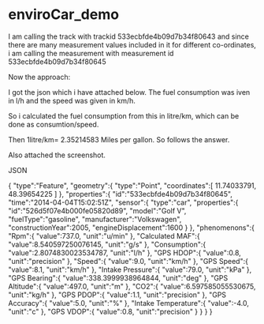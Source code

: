 enviroCar_demo
==============

	
I am calling the track with trackid 533ecbfde4b09d7b34f80643
and since there are many measurement values included in it
for different co-ordinates, i am calling the measurement
with measurement id 533ecbfde4b09d7b34f80645

Now the approach:

I got the json which  i have attached below. The fuel consumption
was iven in l/h and the speed was given in km/h.

So i calculated the fuel consumption from this in litre/km, which 
can be done as consumtion/speed.

Then 1litre/km= 2.35214583 Miles per gallon. So follows the answer.

Also attached the screenshot.








JSON


{
   "type":"Feature",
   "geometry":{
      "type":"Point",
      "coordinates":[
         11.74033791,
         48.39654225
      ]
   },
   "properties":{
      "id":"533ecbfde4b09d7b34f80645",
      "time":"2014-04-04T15:02:51Z",
      "sensor":{
         "type":"car",
         "properties":{
            "id":"526d5f07e4b000fe05820d89",
            "model":"Golf V",
            "fuelType":"gasoline",
            "manufacturer":"Volkswagen",
            "constructionYear":2005,
            "engineDisplacement":1600
         }
      },
      "phenomenons":{
         "Rpm":{
            "value":737.0,
            "unit":"u/min"
         },
         "Calculated MAF":{
            "value":8.540597250076145,
            "unit":"g/s"
         },
         "Consumption":{
            "value":2.8074830023534787,
            "unit":"l/h"
         },
         "GPS HDOP":{
            "value":0.8,
            "unit":"precision"
         },
         "Speed":{
            "value":9.0,
            "unit":"km/h"
         },
         "GPS Speed":{
            "value":8.1,
            "unit":"km/h"
         },
         "Intake Pressure":{
            "value":79.0,
            "unit":"kPa"
         },
         "GPS Bearing":{
            "value":338.3999938964844,
            "unit":"deg"
         },
         "GPS Altitude":{
            "value":497.0,
            "unit":"m"
         },
         "CO2":{
            "value":6.597585055530675,
            "unit":"kg/h"
         },
         "GPS PDOP":{
            "value":1.1,
            "unit":"precision"
         },
         "GPS Accuracy":{
            "value":5.0,
            "unit":"%"
         },
         "Intake Temperature":{
            "value":-4.0,
            "unit":"c"
         },
         "GPS VDOP":{
            "value":0.8,
            "unit":"precision"
         }
      }
   }
}
